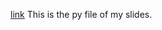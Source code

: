 [link](https://github.com/vincentfyt/STATS-507/blob/fd4cb8f3adf0dbdb0ec7072a481316f60f5bbc40/Pandas%20note/pd_topic_ytfeng.py)
This is the py file of my slides.

